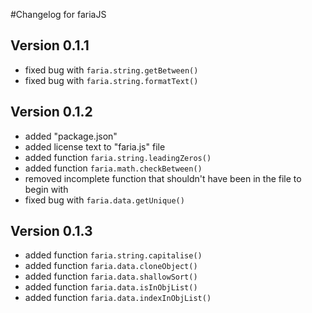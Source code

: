 #Changelog for fariaJS

## Version 0.1.1
 * fixed bug with `faria.string.getBetween()`
 * fixed bug with `faria.string.formatText()`

## Version 0.1.2
 * added "package.json"
 * added license text to "faria.js" file
 * added function `faria.string.leadingZeros()`
 * added function `faria.math.checkBetween()`
 * removed incomplete function that shouldn't have been in the file to begin with
 * fixed bug with `faria.data.getUnique()`

## Version 0.1.3
 * added function `faria.string.capitalise()`
 * added function `faria.data.cloneObject()`
 * added function `faria.data.shallowSort()`
 * added function `faria.data.isInObjList()`
 * added function `faria.data.indexInObjList()`
